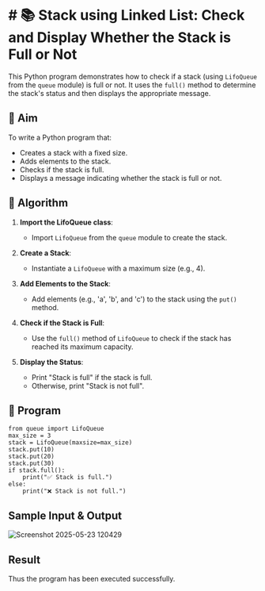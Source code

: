 # # 📚 Stack using Linked List: Check and Display Whether the Stack is Full or Not

This Python program demonstrates how to check if a stack (using `LifoQueue` from the `queue` module) is full or not. It uses the `full()` method to determine the stack's status and then displays the appropriate message.

## 🎯 Aim

To write a Python program that:
- Creates a stack with a fixed size.
- Adds elements to the stack.
- Checks if the stack is full.
- Displays a message indicating whether the stack is full or not.

## 🧠 Algorithm

1. **Import the LifoQueue class**:
   - Import `LifoQueue` from the `queue` module to create the stack.

2. **Create a Stack**:
   - Instantiate a `LifoQueue` with a maximum size (e.g., 4).

3. **Add Elements to the Stack**:
   - Add elements (e.g., 'a', 'b', and 'c') to the stack using the `put()` method.

4. **Check if the Stack is Full**:
   - Use the `full()` method of `LifoQueue` to check if the stack has reached its maximum capacity.

5. **Display the Status**:
   - Print "Stack is full" if the stack is full.
   - Otherwise, print "Stack is not full".

## 📝 Program
~~~
from queue import LifoQueue
max_size = 3
stack = LifoQueue(maxsize=max_size)
stack.put(10)
stack.put(20)
stack.put(30)
if stack.full():
    print("✅ Stack is full.")
else:
    print("❌ Stack is not full.")
~~~

## Sample Input & Output
![Screenshot 2025-05-23 120429](https://github.com/user-attachments/assets/cac64c26-b0c1-4113-91ab-36e2f90964cb)

## Result
Thus the program has been executed successfully.
